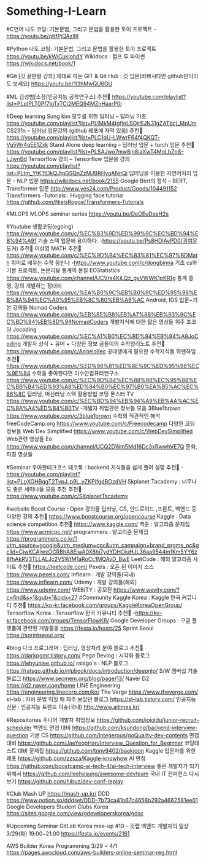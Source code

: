 # Something-I-Learn
#C언어
나도 코딩: 기본문법, 그리고 문법을 활용한 토이 프로젝트
-https://youtu.be/q6fPjQAzll8

#Python
나도 코팅: 기본문법, 그리고 문법을 활용한 토이 프로젝트
https://youtu.be/kWiCuklohdY
Wikidocs : 점프 투 파이썬
https://wikidocs.net/book/1

#Git
[깃 끝판왕 강좌] 제대로 파는 GIT & Git Hub : 깃 입문(바쁘시다면 github만이라도 보세요)
https://youtu.be/1I3hMwQU6GU

#ML
김성범[소장/인공지능 공학연구소] 추천🐳
https://youtube.com/playlist?list=PLpIPLT0Pf7IoTxTCi2MEQ94MZnHaxrP0j

#Deep learning
Sung kim 모두를 위한 딥러닝 – 딥러닝 기초
https://youtube.com/playlist?list=PLlMkM4tgfjnLSOjrEJN31gZATbcj_MpUm
CS231n – 딥러닝 입문강의 (github 레포에 자막 있음) 추천🐳
https://youtube.com/playlist?list=PLC1qU-LWwrF64f4QKQT-Vg5Wr4qEE1Zxk
Stand Alone deep learning – 딥러닝 입문 + torch 입문 추천🐳
https://youtube.com/playlist?list=PLSAJwo7mw8jn8iaXwT4MqLbZnS-LJwnBd
Tensorflow 강의 – Tensorflow 입문용 강의
https://youtube.com/playlist?list=PLtm_YtKTtDkQJtgGSQnZzMJBRHyqANnQi
딥러닝을 이용한 자연어처리 입문 - NLP 입문
https://wikidocs.net/book/2155
Google Bert의 정석 – BERT, Transformer 입문
http://www.yes24.com/Product/Goods/104491152
Transformers -Tutorials : Hugging face tutorial
https://github.com/NielsRogge/Transformers-Tutorials

#MLOPS
MLOPS seminar series
https://youtu.be/DeOEuDosH2s

#Youtube
생활코딩(egoing)
https://www.youtube.com/c/%EC%83%9D%ED%99%9C%EC%BD%94%EB%94%A91
기술 스택 입문에 용이하다.
-https://youtu.be/Ps8HDIAyPD0(귀여운 도커) 추천🐳
이상엽 MATH 추천🐳
https://www.youtube.com/c/%EC%9D%B4%EC%83%81%EC%97%BDMath
취미로 배우는 수학
동빈나
-https://www.youtube.com/c/dongbinna
기초 cs와 기본 프로젝트, 논문리뷰
통계의 본질 EOStatistics
https://www.youtube.com/channel/UCVrs4KiLQz_gvVWWK1pKR1g
통계 증명, 강의
개발하는 정대리
https://www.youtube.com/c/%EA%B0%9C%EB%B0%9C%ED%95%98%EB%8A%94%EC%A0%95%EB%8C%80%EB%A6%AC
Android, IOS 입문+기본 강의들
Nomad Coders
https://www.youtube.com/c/%EB%85%B8%EB%A7%88%EB%93%9C%EC%BD%94%EB%8D%94NomadCoders
개발지식에 대한 짧은 영상들 위주
조코딩 Jocoding
https://www.youtube.com/c/%EC%A1%B0%EC%BD%94%EB%94%A9JoCoding
개발자 상식 + 유머 + 다양한 정보
공돌이의 수학정리노트 추천🐳
https://www.youtube.com/c/AngeloYeo
공대생에게 필요한 수학지식들
혁펜하임 추천🐳
https://www.youtube.com/c/%ED%98%81%ED%8E%9C%ED%95%98%EC%9E%84
수학을 좋아한다면
이수안컴퓨터연구소 https://www.youtube.com/c/%EC%9D%B4%EC%88%98%EC%95%88%EC%BB%B4%ED%93%A8%ED%84%B0%EC%97%B0%EA%B5%AC%EC%86%8C
딥러닝, 머신러닝 스택 활용방법
코딩 몬스터 TV
https://www.youtube.com/c/%EC%BD%94%EB%94%A9%EB%AA%AC%EC%8A%A4%ED%84%B0TV
-개발자 취업관련 정보들 모음
3Blue1brown
https://www.youtube.com/c/3blue1brown
수학의 직관적인 해석
freeCodeCamp.org
https://www.youtube.com/c/Freecodecamp
다양한 코딩 정보들
Web Dev Simplified
https://www.youtube.com/c/WebDevSimplified
Web관련 영상들
Eo
https://www.youtube.com/channel/UCQ2DWm5Md16Dc3xRwwhVE7Q
문화, 피칭 영상들

#Seminar
우아한테크코스 테코톡 : backend 지식들을 쉽게 풀어 설명 추천🐳
-https://youtube.com/playlist?list=PLgXGHBqgT2TvpJ_p9L_yZKPifgdBOzdVH
Skplanet Tacademy : 너무나도 좋은 세미나들 모음 추천 추천🐳
https://www.youtube.com/c/SKplanetTacademy

#website
Boost Course : Open 강의들 딥러닝, CS, 안드로이드 ,프론트, 백엔드 등 다양한 강의 추천🐳
https://www.boostcourse.org/opencourse
Kaggle : Data science competition 추천🐳
https://www.kaggle.com/
백준 : 알고리즘 문제집
https://www.acmicpc.net/
programmers : 알고리즘 문제집
https://programmers.co.kr/?utm_source=google&utm_medium=cpc&utm_campaign=brand_prgms_pc&gclid=CjwKCAjwxOCRBhA8EiwA0X8hi7ydYDHOiuHJL36aa9544m1Km5YY6z8fhAkRV3TLLALJc2V5WtM1aRoCc1MQAvD_BwE
LeetCode : 해외 알고리즘 사이트 추천🐳
https://leetcode.com/
Pexels : 오픈 된 이미지 소스
https://www.pexels.com/
Inflearn : 개발 강의들(국내)
https://www.inflearn.com/
Udemy : 개발 강의들(해외)
https://www.udemy.com/
WEBITY : 공모전
https://www.wevity.com/?c=find&s=1&gub=1&cidx=27
#Community
Kaggle Korea : Kaggle 한국 커뮤니티 추천🐳
https://ko-kr.facebook.com/groups/KaggleKoreaOpenGroup/
Tensorflow Korea : Tensorflow 한국 커뮤니티 추천🐳
-https://ko-kr.facebook.com/groups/TensorFlowKR/
Google Developer Groups : 구글 플랫폼에 관련된 개발활동
https://festa.io/hosts/25
Sprint Seoul
https://sprintseoul.org/

#blog
다크 프로그래머 : 딥러닝, 영상처리 분야 블로그 추천🐳
https://darkpgmr.tistory.com/
Pega Devlog : 시각화 블로그
https://jehyunlee.github.io/
ratsgo`s : NLP 블로그
https://ratsgo.github.io/nlpbook/docs/introduction/deepnlp/
S/W 멤버십 기술 블로그
https://www.secmem.org/blog/page/13/
Naver D2
https://d2.naver.com/home
LINE Engineering
https://engineering.linecorp.com/ko/
The Verge
https://www.theverge.com/
st-lab : 자바 문법 익힐 때 자주 보았던 블로그
https://st-lab.tistory.com/
인공지능 신문 : 인공지능 트렌드 이슈(국내)
http://www.aitimes.kr/

#Repositories
주니어 개발자 취업정보
https://github.com/jojoldu/junior-recruit-scheduler
백엔드 면접 대비
https://github.com/ksundong/backend-interview-question
기본 CS
https://github.com/Integerous/goQuality-dev-contents
면접 대비
https://github.com/JaeYeopHan/Interview_Question_for_Beginner
코딩테스트 대비 문제집
https://github.com/tony9402/baekjoon
Kaggle 입문자를 위한 레포
https://github.com/zzsza/Kaggle-knowhow
AI 면접
https://github.com/boostcamp-ai-tech-4/ai-tech-interview
좋은 개발자가 되기 위해서
https://github.com/leehosung/awesome-devteam
국내 IT 컨퍼런스 다시보기
https://github.com/hibuz/dev-conf-replay

#Club
Mash UP
https://mash-up.kr/
DDD
https://www.notion.so/dddset/DDD-7b73ca41b67c4658b292a4662581ee01
Google Developers Student Clubs Korea
https://sites.google.com/view/gdeveloperskorea/gdsc

#Upcoming Seminar
GitLab Korea mee-up #10 – 깃랩 백엔드 개발자의 일상
3/29(화) 19:00~21:00
https://festa.io/events/2161

AWS Builder Korea Programming
3/29 ~ 4/1
https://pages.awscloud.com/aws-builders-online-seminar-reg.html
